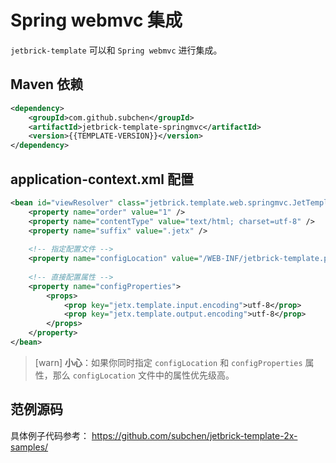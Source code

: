 Spring webmvc 集成
==============================

`jetbrick-template` 可以和 `Spring webmvc` 进行集成。


Maven 依赖
------------------

```xml
<dependency>
    <groupId>com.github.subchen</groupId>
    <artifactId>jetbrick-template-springmvc</artifactId>
    <version>{{TEMPLATE-VERSION}}</version>
</dependency>
```

application-context.xml 配置
----------------------------------------------

```xml
<bean id="viewResolver" class="jetbrick.template.web.springmvc.JetTemplateViewResolver">
    <property name="order" value="1" />
    <property name="contentType" value="text/html; charset=utf-8" />
    <property name="suffix" value=".jetx" />
    
    <!-- 指定配置文件 -->
    <property name="configLocation" value="/WEB-INF/jetbrick-template.properties" />
    
    <!-- 直接配置属性 -->
    <property name="configProperties">
        <props>
            <prop key="jetx.template.input.encoding">utf-8</prop>
            <prop key="jetx.template.output.encoding">utf-8</prop>
        </props>
    </property>
</bean>
```

> [warn] **小心**：如果你同时指定 `configLocation` 和 `configProperties` 属性，那么 `configLocation` 文件中的属性优先级高。


范例源码
--------------------------------

具体例子代码参考： https://github.com/subchen/jetbrick-template-2x-samples/



